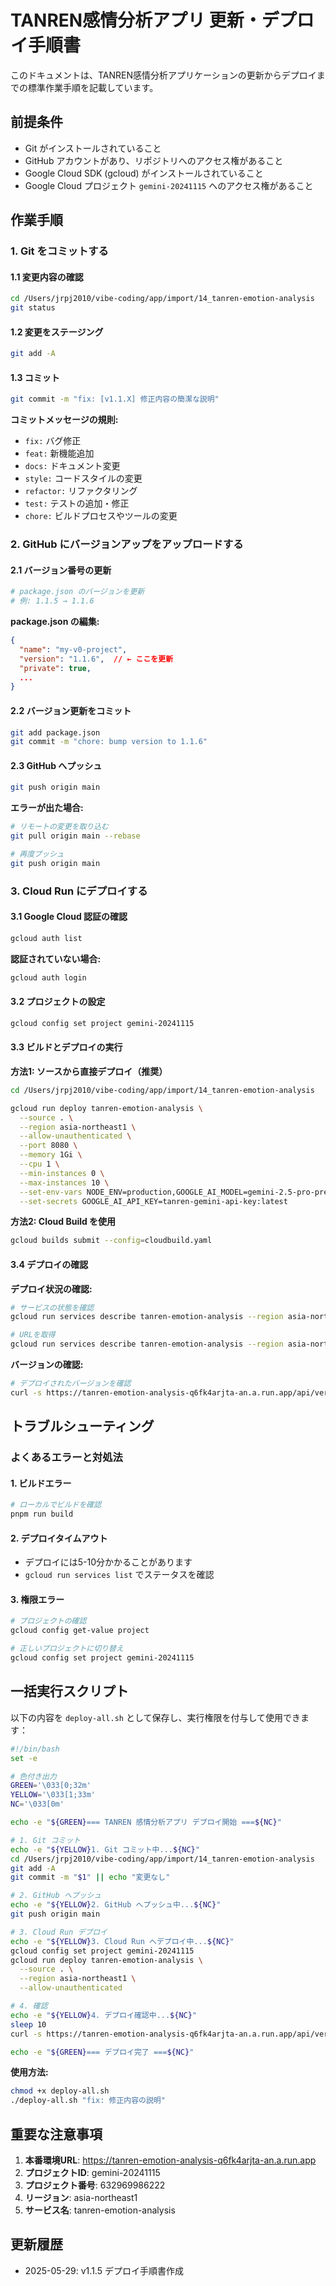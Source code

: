 # TANREN感情分析アプリ 更新・デプロイ手順書

このドキュメントは、TANREN感情分析アプリケーションの更新からデプロイまでの標準作業手順を記載しています。

## 前提条件

- Git がインストールされていること
- GitHub アカウントがあり、リポジトリへのアクセス権があること
- Google Cloud SDK (gcloud) がインストールされていること
- Google Cloud プロジェクト `gemini-20241115` へのアクセス権があること

## 作業手順

### 1. Git をコミットする

#### 1.1 変更内容の確認
```bash
cd /Users/jrpj2010/vibe-coding/app/import/14_tanren-emotion-analysis
git status
```

#### 1.2 変更をステージング
```bash
git add -A
```

#### 1.3 コミット
```bash
git commit -m "fix: [v1.1.X] 修正内容の簡潔な説明"
```

**コミットメッセージの規則:**
- `fix:` バグ修正
- `feat:` 新機能追加
- `docs:` ドキュメント変更
- `style:` コードスタイルの変更
- `refactor:` リファクタリング
- `test:` テストの追加・修正
- `chore:` ビルドプロセスやツールの変更

### 2. GitHub にバージョンアップをアップロードする

#### 2.1 バージョン番号の更新
```bash
# package.json のバージョンを更新
# 例: 1.1.5 → 1.1.6
```

**package.json の編集:**
```json
{
  "name": "my-v0-project",
  "version": "1.1.6",  // ← ここを更新
  "private": true,
  ...
}
```

#### 2.2 バージョン更新をコミット
```bash
git add package.json
git commit -m "chore: bump version to 1.1.6"
```

#### 2.3 GitHub へプッシュ
```bash
git push origin main
```

**エラーが出た場合:**
```bash
# リモートの変更を取り込む
git pull origin main --rebase

# 再度プッシュ
git push origin main
```

### 3. Cloud Run にデプロイする

#### 3.1 Google Cloud 認証の確認
```bash
gcloud auth list
```

**認証されていない場合:**
```bash
gcloud auth login
```

#### 3.2 プロジェクトの設定
```bash
gcloud config set project gemini-20241115
```

#### 3.3 ビルドとデプロイの実行

**方法1: ソースから直接デプロイ（推奨）**
```bash
cd /Users/jrpj2010/vibe-coding/app/import/14_tanren-emotion-analysis

gcloud run deploy tanren-emotion-analysis \
  --source . \
  --region asia-northeast1 \
  --allow-unauthenticated \
  --port 8080 \
  --memory 1Gi \
  --cpu 1 \
  --min-instances 0 \
  --max-instances 10 \
  --set-env-vars NODE_ENV=production,GOOGLE_AI_MODEL=gemini-2.5-pro-preview-05-06 \
  --set-secrets GOOGLE_AI_API_KEY=tanren-gemini-api-key:latest
```

**方法2: Cloud Build を使用**
```bash
gcloud builds submit --config=cloudbuild.yaml
```

#### 3.4 デプロイの確認

**デプロイ状況の確認:**
```bash
# サービスの状態を確認
gcloud run services describe tanren-emotion-analysis --region asia-northeast1

# URLを取得
gcloud run services describe tanren-emotion-analysis --region asia-northeast1 --format="value(status.url)"
```

**バージョンの確認:**
```bash
# デプロイされたバージョンを確認
curl -s https://tanren-emotion-analysis-q6fk4arjta-an.a.run.app/api/version
```

## トラブルシューティング

### よくあるエラーと対処法

#### 1. ビルドエラー
```bash
# ローカルでビルドを確認
pnpm run build
```

#### 2. デプロイタイムアウト
- デプロイには5-10分かかることがあります
- `gcloud run services list` でステータスを確認

#### 3. 権限エラー
```bash
# プロジェクトの確認
gcloud config get-value project

# 正しいプロジェクトに切り替え
gcloud config set project gemini-20241115
```

## 一括実行スクリプト

以下の内容を `deploy-all.sh` として保存し、実行権限を付与して使用できます：

```bash
#!/bin/bash
set -e

# 色付き出力
GREEN='\033[0;32m'
YELLOW='\033[1;33m'
NC='\033[0m'

echo -e "${GREEN}=== TANREN 感情分析アプリ デプロイ開始 ===${NC}"

# 1. Git コミット
echo -e "${YELLOW}1. Git コミット中...${NC}"
cd /Users/jrpj2010/vibe-coding/app/import/14_tanren-emotion-analysis
git add -A
git commit -m "$1" || echo "変更なし"

# 2. GitHub へプッシュ
echo -e "${YELLOW}2. GitHub へプッシュ中...${NC}"
git push origin main

# 3. Cloud Run デプロイ
echo -e "${YELLOW}3. Cloud Run へデプロイ中...${NC}"
gcloud config set project gemini-20241115
gcloud run deploy tanren-emotion-analysis \
  --source . \
  --region asia-northeast1 \
  --allow-unauthenticated

# 4. 確認
echo -e "${YELLOW}4. デプロイ確認中...${NC}"
sleep 10
curl -s https://tanren-emotion-analysis-q6fk4arjta-an.a.run.app/api/version

echo -e "${GREEN}=== デプロイ完了 ===${NC}"
```

**使用方法:**
```bash
chmod +x deploy-all.sh
./deploy-all.sh "fix: 修正内容の説明"
```

## 重要な注意事項

1. **本番環境URL**: https://tanren-emotion-analysis-q6fk4arjta-an.a.run.app
2. **プロジェクトID**: gemini-20241115
3. **プロジェクト番号**: 632969986222
4. **リージョン**: asia-northeast1
5. **サービス名**: tanren-emotion-analysis

## 更新履歴

- 2025-05-29: v1.1.5 デプロイ手順書作成